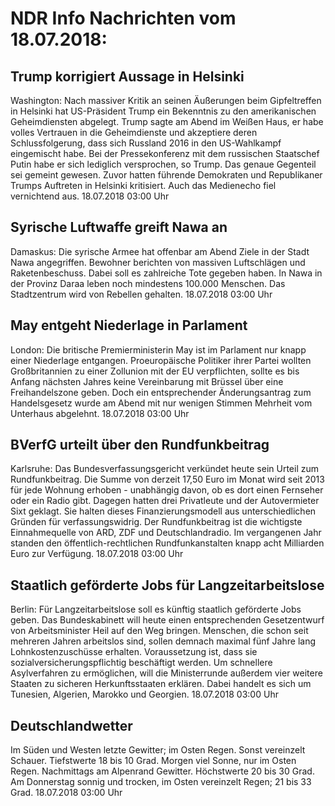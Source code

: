 # NDR Info Nachrichten vom 18.07.2018:


## Trump korrigiert Aussage in Helsinki
Washington: Nach massiver Kritik an seinen Äußerungen beim Gipfeltreffen in Helsinki hat US-Präsident Trump ein Bekenntnis zu den amerikanischen Geheimdiensten abgelegt. Trump sagte am Abend im Weißen Haus, er habe volles Vertrauen in die Geheimdienste und akzeptiere deren   Schlussfolgerung, dass sich Russland 2016 in den US-Wahlkampf eingemischt habe. Bei der Pressekonferenz mit dem russischen Staatschef Putin habe er sich lediglich versprochen, so Trump. Das genaue Gegenteil sei gemeint gewesen. Zuvor hatten führende Demokraten und Republikaner Trumps Auftreten in Helsinki kritisiert. Auch das Medienecho fiel vernichtend aus. 18.07.2018 03:00 Uhr 

## Syrische Luftwaffe greift Nawa an
Damaskus: Die syrische Armee hat offenbar am Abend Ziele in der Stadt Nawa angegriffen. Bewohner berichten von massiven Luftschlägen und Raketenbeschuss. Dabei soll es zahlreiche Tote gegeben haben. In Nawa in der Provinz Daraa leben noch mindestens 100.000 Menschen. Das Stadtzentrum wird von Rebellen gehalten. 18.07.2018 03:00 Uhr 

## May entgeht Niederlage in Parlament
London: Die britische Premierministerin May ist im Parlament nur knapp einer Niederlage entgangen. Proeuropäische Politiker ihrer Partei wollten Großbritannien zu einer Zollunion mit der EU verpflichten, sollte es bis Anfang nächsten Jahres keine Vereinbarung mit Brüssel über eine Freihandelszone geben. Doch ein entsprechender Änderungsantrag zum Handelsgesetz wurde am Abend mit nur wenigen Stimmen Mehrheit vom Unterhaus abgelehnt. 18.07.2018 03:00 Uhr 

## BVerfG urteilt über den Rundfunkbeitrag
Karlsruhe: Das Bundesverfassungsgericht verkündet heute sein Urteil zum Rundfunkbeitrag. Die Summe von derzeit 17,50 Euro im Monat wird seit 2013 für jede Wohnung erhoben - unabhängig davon, ob es dort einen Fernseher oder ein Radio gibt. Dagegen hatten drei Privatleute und der Autovermieter Sixt geklagt. Sie halten dieses Finanzierungsmodell aus unterschiedlichen Gründen für verfassungswidrig. Der Rundfunkbeitrag ist die wichtigste Einnahmequelle von ARD, ZDF und Deutschlandradio. Im vergangenen Jahr standen den öffentlich-rechtlichen Rundfunkanstalten knapp acht Milliarden Euro zur Verfügung. 18.07.2018 03:00 Uhr 

## Staatlich geförderte Jobs für Langzeitarbeitslose
Berlin: Für Langzeitarbeitslose soll es künftig staatlich geförderte Jobs geben. Das Bundeskabinett will heute einen entsprechenden Gesetzentwurf von Arbeitsminister Heil auf den Weg bringen. Menschen, die schon seit mehreren Jahren arbeitslos sind, sollen demnach maximal fünf Jahre lang Lohnkostenzuschüsse erhalten. Voraussetzung ist, dass sie sozialversicherungspflichtig beschäftigt werden. Um schnellere Asylverfahren zu ermöglichen, will die Ministerrunde außerdem vier weitere Staaten zu sicheren Herkunftsstaaten erklären. Dabei handelt es sich um Tunesien, Algerien, Marokko und Georgien. 18.07.2018 03:00 Uhr 

## Deutschlandwetter
Im Süden und Westen letzte Gewitter; im Osten Regen. Sonst vereinzelt Schauer. Tiefstwerte 18 bis 10 Grad. Morgen viel Sonne, nur im Osten Regen. Nachmittags am Alpenrand Gewitter. Höchstwerte 20 bis 30 Grad. Am Donnerstag sonnig und trocken, im Osten vereinzelt Regen; 21 bis 33 Grad. 18.07.2018 03:00 Uhr 
